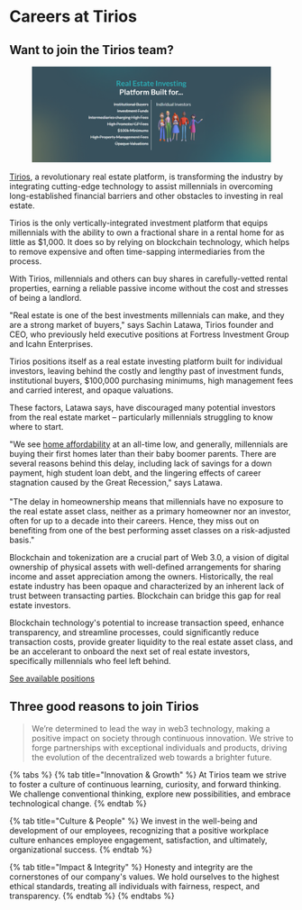 # Careers at Tirios

## Want to join the Tirios team?

<div data-full-width="false"><figure><img src=".gitbook/assets/tirios vision.png" alt=""><figcaption></figcaption></figure></div>

[Tirios](https://www.globenewswire.com/Tracker?data=Hs-Qrbj7jSnjgsjzQdlHqSmnv5AVvAHVWoPXbvE0vVv-AQQysXD2FvQwKobT3J_RapjgV86IA9pkVb0kiYWLHQ==), a revolutionary real estate platform, is transforming the industry by integrating cutting-edge technology to assist millennials in overcoming long-established financial barriers and other obstacles to investing in real estate.

Tirios is the only vertically-integrated investment platform that equips millennials with the ability to own a fractional share in a rental home for as little as $1,000. It does so by relying on blockchain technology, which helps to remove expensive and often time-sapping intermediaries from the process.

With Tirios, millennials and others can buy shares in carefully-vetted rental properties, earning a reliable passive income without the cost and stresses of being a landlord.

"Real estate is one of the best investments millennials can make, and they are a strong market of buyers," says Sachin Latawa, Tirios founder and CEO, who previously held executive positions at Fortress Investment Group and Icahn Enterprises.

Tirios positions itself as a real estate investing platform built for individual investors, leaving behind the costly and lengthy past of investment funds, institutional buyers, $100,000 purchasing minimums, high management fees and carried interest, and opaque valuations.

These factors, Latawa says, have discouraged many potential investors from the real estate market – particularly millennials struggling to know where to start.

"We see [home affordability](https://www.globenewswire.com/Tracker?data=a59D3RuzQwFRxyNfPwYTU5HVXXH9HNoXAU-kP2ihufaLAQV1G5t5BE4OmLDnjcuHI0_j_kNRy4-5lKQqtbZ9lN2PyKiwY-bd9KYEJQf6hkl8tfjnrA389psYjg3K5Sjd) at an all-time low, and generally, millennials are buying their first homes later than their baby boomer parents. There are several reasons behind this delay, including lack of savings for a down payment, high student loan debt, and the lingering effects of career stagnation caused by the Great Recession," says Latawa.\
\
"The delay in homeownership means that millennials have no exposure to the real estate asset class, neither as a primary homeowner nor an investor, often for up to a decade into their careers. Hence, they miss out on benefiting from one of the best performing asset classes on a risk-adjusted basis."

Blockchain and tokenization are a crucial part of Web 3.0, a vision of digital ownership of physical assets with well-defined arrangements for sharing income and asset appreciation among the owners. Historically, the real estate industry has been opaque and characterized by an inherent lack of trust between transacting parties. Blockchain can bridge this gap for real estate investors.

Blockchain technology's potential to increase transaction speed, enhance transparency, and streamline processes, could significantly reduce transaction costs, provide greater liquidity to the real estate asset class, and be an accelerant to onboard the next set of real estate investors, specifically millennials who feel left behind.

<a href="https://tiros-corp.gitbook.io/careers/available-positions" class="button primary">See available positions</a>

## Three good reasons to join Tirios

> We’re determined to lead the way in web3 technology, making a positive impact on society through continuous innovation. We strive to forge partnerships with exceptional individuals and products, driving the evolution of the decentralized web towards a brighter future.

{% tabs %}
{% tab title="Innovation & Growth" %}
At Tirios team we strive to foster a culture of continuous learning, curiosity, and forward thinking. We challenge conventional thinking, explore new possibilities, and embrace technological change.
{% endtab %}

{% tab title="Culture & People" %}
We invest in the well-being and development of our employees, recognizing that a positive workplace culture enhances employee engagement, satisfaction, and ultimately, organizational success.
{% endtab %}

{% tab title="Impact & Integrity" %}
Honesty and integrity are the cornerstones of our company's values. We hold ourselves to the highest ethical standards, treating all individuals with fairness, respect, and transparency.
{% endtab %}
{% endtabs %}
